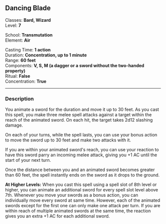 ## Dancing Blade

Classes: **Bard, Wizard**  
Level: **7**  

School: **Transmutation**  
Element: **Air**  

Casting Time: **1 action**  
Duration: **Concentration, up to 1 minute**  
Range: **60 feet**  
Components: **V, S, M (a dagger or a sword without the two-handed property)**  
Ritual: **False**  
Concentration: **True**  

------

### Description

You animate a sword for the duration and move it up to 30 feet. As you cast this spell, you make three melee spell attacks against a target within the reach of the animated sword. On each hit, the target takes 2d12 slashing damage.

On each of your turns, while the spell lasts, you can use your bonus action to move the sword up to 30 feet and make two attacks with it.

If you are within your animated sword's reach, you can use your reaction to have this sword parry an incoming melee attack, giving you +1 AC until the start of your next turn.

Once the distance between you and an animated sword becomes greater than 60 feet, the spell instantly ends on the sword as it drops to the ground.

**At Higher Levels:** When you cast this spell using a spell slot of 8th level or higher, you can animate an additional sword for every spell slot level above 7th. Whenever you move your swords as a bonus action, you can individually move every sword at same time. However, each of the animated swords except for the first one can only make one attack per turn. If you are within reach of multiple animated swords at the same time, the reaction gives you an extra +1 AC for each additional sword.